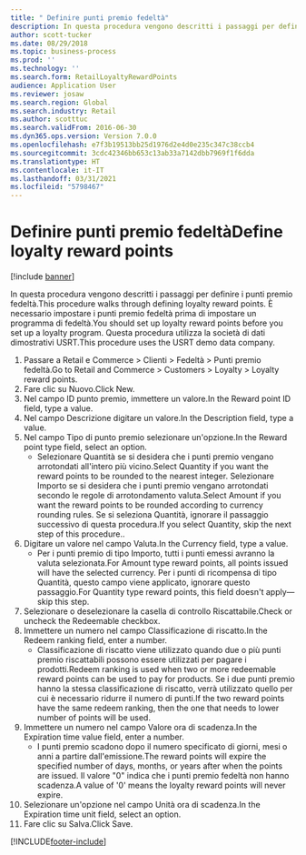 ```yaml
---
title: " Definire punti premio fedeltà"
description: In questa procedura vengono descritti i passaggi per definire i punti premio fedeltà.
author: scott-tucker
ms.date: 08/29/2018
ms.topic: business-process
ms.prod: ''
ms.technology: ''
ms.search.form: RetailLoyaltyRewardPoints
audience: Application User
ms.reviewer: josaw
ms.search.region: Global
ms.search.industry: Retail
ms.author: scotttuc
ms.search.validFrom: 2016-06-30
ms.dyn365.ops.version: Version 7.0.0
ms.openlocfilehash: e7f3b19513bb25d1976d2e4d0e235c347c38ccb4
ms.sourcegitcommit: 3cdc42346bb653c13ab33a7142dbb7969f1f6dda
ms.translationtype: HT
ms.contentlocale: it-IT
ms.lasthandoff: 03/31/2021
ms.locfileid: "5798467"
---
```

# <a name="define-loyalty-reward-points"></a><span data-ttu-id="74069-103"> Definire punti premio fedeltà</span><span class="sxs-lookup"><span data-stu-id="74069-103">Define loyalty reward points</span></span>

[!include [banner](../includes/banner.md)]

<span data-ttu-id="74069-104">In questa procedura vengono descritti i passaggi per definire i punti premio fedeltà.</span><span class="sxs-lookup"><span data-stu-id="74069-104">This procedure walks through defining loyalty reward points.</span></span> <span data-ttu-id="74069-105">È necessario impostare i punti premio fedeltà prima di impostare un programma di fedeltà.</span><span class="sxs-lookup"><span data-stu-id="74069-105">You should set up loyalty reward points before you set up a loyalty program.</span></span> <span data-ttu-id="74069-106">Questa procedura utilizza la società di dati dimostrativi USRT.</span><span class="sxs-lookup"><span data-stu-id="74069-106">This procedure uses the USRT demo data company.</span></span>

1. <span data-ttu-id="74069-107">Passare a Retail e Commerce > Clienti > Fedeltà > Punti premio fedeltà.</span><span class="sxs-lookup"><span data-stu-id="74069-107">Go to Retail and Commerce > Customers > Loyalty > Loyalty reward points.</span></span>
2. <span data-ttu-id="74069-108">Fare clic su Nuovo.</span><span class="sxs-lookup"><span data-stu-id="74069-108">Click New.</span></span>
3. <span data-ttu-id="74069-109">Nel campo ID punto premio, immettere un valore.</span><span class="sxs-lookup"><span data-stu-id="74069-109">In the Reward point ID field, type a value.</span></span>
4. <span data-ttu-id="74069-110">Nel campo Descrizione digitare un valore.</span><span class="sxs-lookup"><span data-stu-id="74069-110">In the Description field, type a value.</span></span>
5. <span data-ttu-id="74069-111">Nel campo Tipo di punto premio selezionare un'opzione.</span><span class="sxs-lookup"><span data-stu-id="74069-111">In the Reward point type field, select an option.</span></span>
    * <span data-ttu-id="74069-112">Selezionare Quantità se si desidera che i punti premio vengano arrotondati all'intero più vicino.</span><span class="sxs-lookup"><span data-stu-id="74069-112">Select Quantity if you want the reward points to be rounded to the nearest integer.</span></span> <span data-ttu-id="74069-113">Selezionare Importo se si desidera che i punti premio vengano arrotondati secondo le regole di arrotondamento valuta.</span><span class="sxs-lookup"><span data-stu-id="74069-113">Select Amount if you want the reward points to be rounded according to currency rounding rules.</span></span> <span data-ttu-id="74069-114">Se si seleziona Quantità, ignorare il passaggio successivo di questa procedura.</span><span class="sxs-lookup"><span data-stu-id="74069-114">If you select Quantity, skip the next step of this procedure..</span></span>  
6. <span data-ttu-id="74069-115">Digitare un valore nel campo Valuta.</span><span class="sxs-lookup"><span data-stu-id="74069-115">In the Currency field, type a value.</span></span>
    * <span data-ttu-id="74069-116">Per i punti premio di tipo Importo, tutti i punti emessi avranno la valuta selezionata.</span><span class="sxs-lookup"><span data-stu-id="74069-116">For Amount type reward points, all points issued will have the selected currency.</span></span> <span data-ttu-id="74069-117">Per i punti di ricompensa di tipo Quantità, questo campo viene applicato, ignorare questo passaggio.</span><span class="sxs-lookup"><span data-stu-id="74069-117">For Quantity type reward points, this field doesn't apply—skip this step.</span></span>  
7. <span data-ttu-id="74069-118">Selezionare o deselezionare la casella di controllo Riscattabile.</span><span class="sxs-lookup"><span data-stu-id="74069-118">Check or uncheck the Redeemable checkbox.</span></span>
8. <span data-ttu-id="74069-119">Immettere un numero nel campo Classificazione di riscatto.</span><span class="sxs-lookup"><span data-stu-id="74069-119">In the Redeem ranking field, enter a number.</span></span>
    * <span data-ttu-id="74069-120">Classificazione di riscatto viene utilizzato quando due o più punti premio riscattabili possono essere utilizzati per pagare i prodotti.</span><span class="sxs-lookup"><span data-stu-id="74069-120">Redeem ranking is used when two or more redeemable reward points can be used to pay for products.</span></span> <span data-ttu-id="74069-121">Se i due punti premio hanno la stessa classificazione di riscatto, verrà utilizzato quello per cui è necessario ridurre il numero di punti.</span><span class="sxs-lookup"><span data-stu-id="74069-121">If the two reward points have the same redeem ranking, then the one that needs to lower number of points will be used.</span></span>  
9. <span data-ttu-id="74069-122">Immettere un numero nel campo Valore ora di scadenza.</span><span class="sxs-lookup"><span data-stu-id="74069-122">In the Expiration time value field, enter a number.</span></span>
    * <span data-ttu-id="74069-123">I punti premio scadono dopo il numero specificato di giorni, mesi o anni a partire dall'emissione.</span><span class="sxs-lookup"><span data-stu-id="74069-123">The reward points will expire the specified number of days, months, or years after when the points are issued.</span></span> <span data-ttu-id="74069-124">Il valore "0" indica che i punti premio fedeltà non hanno scadenza.</span><span class="sxs-lookup"><span data-stu-id="74069-124">A value of '0' means the loyalty reward points will never expire.</span></span>  
10. <span data-ttu-id="74069-125">Selezionare un'opzione nel campo Unità ora di scadenza.</span><span class="sxs-lookup"><span data-stu-id="74069-125">In the Expiration time unit field, select an option.</span></span>
11. <span data-ttu-id="74069-126">Fare clic su Salva.</span><span class="sxs-lookup"><span data-stu-id="74069-126">Click Save.</span></span>



[!INCLUDE[footer-include](../../includes/footer-banner.md)]